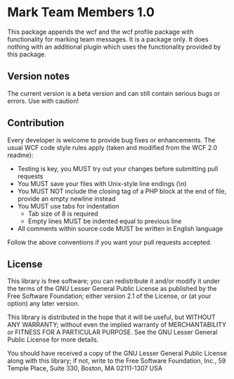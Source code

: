 Mark Team Members 1.0
===============================

This package appends the wcf and the wcf profile package with functionality for marking team messages. 
It is a package only. It does nothing with an additional plugin which uses the functionality provided 
by this package.

Version notes
-------------

The current version is a beta version and can still contain serious bugs or errors. Use with caution!

Contribution
------------

Every developer is welcome to provide bug fixes or enhancements. The usual WCF code style rules apply (taken and modified from the WCF 2.0 readme):

* Testing is key, you MUST try out your changes before submitting pull requests
* You MUST save your files with Unix-style line endings (\n)
* You MUST NOT include the closing tag of a PHP block at the end of file, provide an empty newline instead
* You MUST use tabs for indentation
    * Tab size of 8 is required
    * Empty lines MUST be indented equal to previous line
* All comments within source code MUST be written in English language

Follow the above conventions if you want your pull requests accepted.

License
-------

This library is free software; you can redistribute it and/or
modify it under the terms of the GNU Lesser General Public License
as published by the Free Software Foundation; either version 2.1
of the License, or (at your option) any later version.

This library is distributed in the hope that it will be useful,
but WITHOUT ANY WARRANTY; without even the implied warranty of
MERCHANTABILITY or FITNESS FOR A PARTICULAR PURPOSE. See the GNU
Lesser General Public License for more details.

You should have received a copy of the GNU Lesser General Public
License along with this library; if not, write to the Free Software
Foundation, Inc., 59 Temple Place, Suite 330, Boston, MA 02111-1307 USA